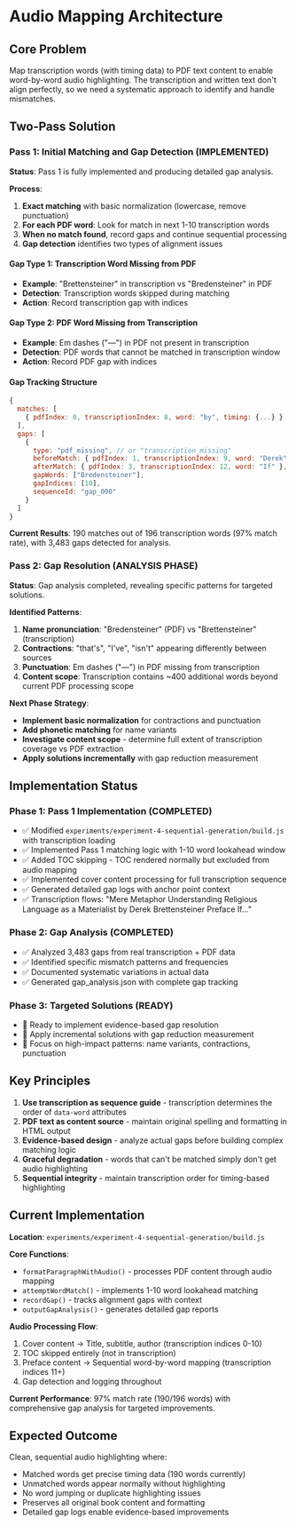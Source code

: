 # Audio Mapping Architecture

## Core Problem

Map transcription words (with timing data) to PDF text content to enable word-by-word audio highlighting. The transcription and written text don't align perfectly, so we need a systematic approach to identify and handle mismatches.

## Two-Pass Solution

### Pass 1: Initial Matching and Gap Detection (IMPLEMENTED)

**Status**: Pass 1 is fully implemented and producing detailed gap analysis.

**Process**:
1. **Exact matching** with basic normalization (lowercase, remove punctuation)
2. **For each PDF word**: Look for match in next 1-10 transcription words
3. **When no match found**, record gaps and continue sequential processing
4. **Gap detection** identifies two types of alignment issues

#### Gap Type 1: Transcription Word Missing from PDF
- **Example**: "Brettensteiner" in transcription vs "Bredensteiner" in PDF
- **Detection**: Transcription words skipped during matching
- **Action**: Record transcription gap with indices

#### Gap Type 2: PDF Word Missing from Transcription  
- **Example**: Em dashes ("—") in PDF not present in transcription
- **Detection**: PDF words that cannot be matched in transcription window
- **Action**: Record PDF gap with indices

#### Gap Tracking Structure
```javascript
{
  matches: [
    { pdfIndex: 0, transcriptionIndex: 8, word: "by", timing: {...} }
  ],
  gaps: [
    {
      type: "pdf_missing", // or "transcription_missing" 
      beforeMatch: { pdfIndex: 1, transcriptionIndex: 9, word: "Derek" },
      afterMatch: { pdfIndex: 3, transcriptionIndex: 12, word: "If" },
      gapWords: ["Bredensteiner"],
      gapIndices: [10],
      sequenceId: "gap_000"
    }
  ]
}
```

**Current Results**: 190 matches out of 196 transcription words (97% match rate), with 3,483 gaps detected for analysis.

### Pass 2: Gap Resolution (ANALYSIS PHASE)

**Status**: Gap analysis completed, revealing specific patterns for targeted solutions.

**Identified Patterns**:
1. **Name pronunciation**: "Bredensteiner" (PDF) vs "Brettensteiner" (transcription)
2. **Contractions**: "that's", "I've", "isn't" appearing differently between sources
3. **Punctuation**: Em dashes ("—") in PDF missing from transcription
4. **Content scope**: Transcription contains ~400 additional words beyond current PDF processing scope

**Next Phase Strategy**: 
- **Implement basic normalization** for contractions and punctuation
- **Add phonetic matching** for name variants
- **Investigate content scope** - determine full extent of transcription coverage vs PDF extraction
- **Apply solutions incrementally** with gap reduction measurement

## Implementation Status

### Phase 1: Pass 1 Implementation (COMPLETED)
- ✅ Modified `experiments/experiment-4-sequential-generation/build.js` with transcription loading
- ✅ Implemented Pass 1 matching logic with 1-10 word lookahead window
- ✅ Added TOC skipping - TOC rendered normally but excluded from audio mapping
- ✅ Implemented cover content processing for full transcription sequence
- ✅ Generated detailed gap logs with anchor point context
- ✅ Transcription flows: "Mere Metaphor Understanding Religious Language as a Materialist by Derek Brettensteiner Preface If..."

### Phase 2: Gap Analysis (COMPLETED)  
- ✅ Analyzed 3,483 gaps from real transcription + PDF data
- ✅ Identified specific mismatch patterns and frequencies
- ✅ Documented systematic variations in actual data
- ✅ Generated gap_analysis.json with complete gap tracking

### Phase 3: Targeted Solutions (READY)
- 🎯 Ready to implement evidence-based gap resolution
- 🎯 Apply incremental solutions with gap reduction measurement
- 🎯 Focus on high-impact patterns: name variants, contractions, punctuation

## Key Principles

1. **Use transcription as sequence guide** - transcription determines the order of `data-word` attributes
2. **PDF text as content source** - maintain original spelling and formatting in HTML output
3. **Evidence-based design** - analyze actual gaps before building complex matching logic
4. **Graceful degradation** - words that can't be matched simply don't get audio highlighting
5. **Sequential integrity** - maintain transcription order for timing-based highlighting

## Current Implementation

**Location**: `experiments/experiment-4-sequential-generation/build.js`

**Core Functions**:
- `formatParagraphWithAudio()` - processes PDF content through audio mapping
- `attemptWordMatch()` - implements 1-10 word lookahead matching
- `recordGap()` - tracks alignment gaps with context
- `outputGapAnalysis()` - generates detailed gap reports

**Audio Processing Flow**:
1. Cover content → Title, subtitle, author (transcription indices 0-10)
2. TOC skipped entirely (not in transcription)  
3. Preface content → Sequential word-by-word mapping (transcription indices 11+)
4. Gap detection and logging throughout

**Current Performance**: 97% match rate (190/196 words) with comprehensive gap analysis for targeted improvements.

## Expected Outcome

Clean, sequential audio highlighting where:
- Matched words get precise timing data (190 words currently)
- Unmatched words appear normally without highlighting
- No word jumping or duplicate highlighting issues
- Preserves all original book content and formatting
- Detailed gap logs enable evidence-based improvements